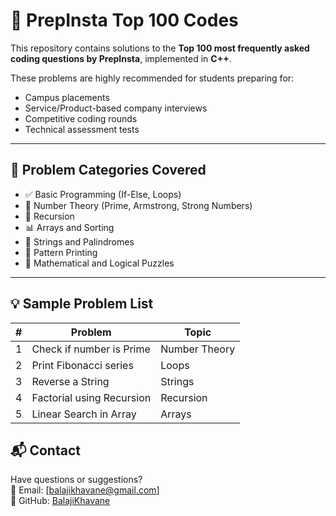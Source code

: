 # 🧠 PrepInsta Top 100 Codes

This repository contains solutions to the **Top 100 most frequently asked coding questions by PrepInsta**, implemented in **C++**.

These problems are highly recommended for students preparing for:
- Campus placements
- Service/Product-based company interviews
- Competitive coding rounds
- Technical assessment tests

---

## 📂 Problem Categories Covered

- ✅ Basic Programming (If-Else, Loops)
- 🔢 Number Theory (Prime, Armstrong, Strong Numbers)
- 🔁 Recursion
- 📊 Arrays and Sorting
- 🧵 Strings and Palindromes
- 🔄 Pattern Printing
- 📐 Mathematical and Logical Puzzles

---

## 💡 Sample Problem List

| # | Problem | Topic |
|--|---------|-------|
| 1 | Check if number is Prime | Number Theory |
| 2 | Print Fibonacci series | Loops |
| 3 | Reverse a String | Strings |
| 4 | Factorial using Recursion | Recursion |
| 5 | Linear Search in Array | Arrays |

## 📬 Contact

Have questions or suggestions?  
📧 Email: [balajikhavane@gmail.com]  
🔗 GitHub: [BalajiKhavane](https://github.com/BalajiKhavane)
